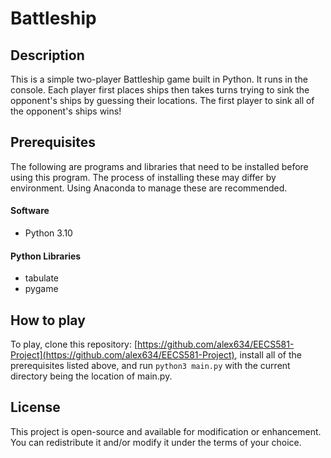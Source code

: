 # Battleship

## Description

This is a simple two-player Battleship game built in Python. It runs in the console. Each player first places ships then takes turns trying to sink the opponent's ships by guessing their locations. The first player to sink all of the opponent's ships wins!

## Prerequisites

The following are programs and libraries that need to be installed before using this program. The process of installing these may differ by environment. Using Anaconda to manage these are recommended.

#### Software
- Python 3.10

#### Python Libraries
- tabulate
- pygame

## How to play
To play, clone this repository: [https://github.com/alex634/EECS581-Project](https://github.com/alex634/EECS581-Project), install all of the prerequisites listed above, and run `python3 main.py` with the current directory being the location of main.py.

## License
This project is open-source and available for modification or enhancement. You can redistribute it and/or modify it under the terms of your choice. 
